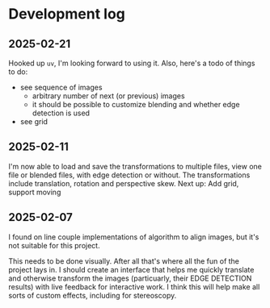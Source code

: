# Development log

## 2025-02-21
Hooked up `uv`, I'm looking forward to using it.
Also, here's a todo of things to do:
- see sequence of images
  - arbitrary number of next (or previous) images
  - it should be possible to customize blending and whether edge detection is used
- see grid

## 2025-02-11
I'm now able to load and save the transformations to multiple files,
view one file or blended files, with edge detection or without.
The transformations include translation, rotation and perspective skew.
Next up:
Add grid, support moving 

## 2025-02-07
I found on line couple implementations of algorithm to align images, but it's not suitable for this project.

This needs to be done visually. After all that's where all the fun of the project lays in.
I should create an interface that helps me quickly translate and otherwise transform the images (particuarly, their EDGE DETECTION results)
with live feedback for interactive work.
I think this will help make all sorts of custom effects, including for stereoscopy.
